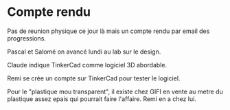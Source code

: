 # Compte rendu
Pas de reunion physique ce jour là mais un compte rendu par email des progressions.


Pascal et Salomé on avancé lundi au lab sur le design.

Claude indique TinkerCad comme logiciel 3D abordable.

Remi se crée un compte sur TinkerCad pour tester le logiciel.


Pour le "plastique mou transparent", il existe chez GIFI en vente au metre du plastique assez epais qui pourrait faire l'affaire. Remi en a chez lui.